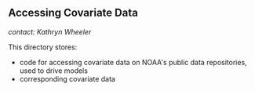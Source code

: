 ## Accessing Covariate Data

_contact: Kathryn Wheeler_  

This directory stores:  
- code for accessing covariate data on NOAA's public data repositories, used to drive models  
- corresponding covariate data  
